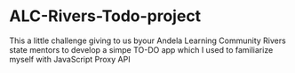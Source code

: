 # ALC-Rivers-Todo-project
This a little challenge giving to us byour Andela Learning Community Rivers state mentors to develop a simpe TO-DO app which I used to familiarize myself with JavaScript Proxy API 
